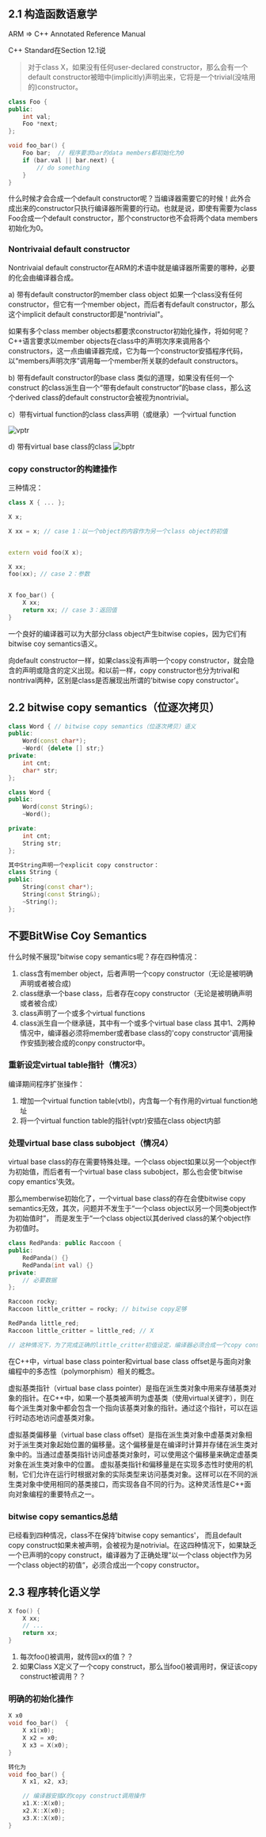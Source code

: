 ## 2.1 构造函数语意学

ARM => C++ Annotated Reference Manual

C++ Standard在Section 12.1说
>	对于class X，如果没有任何user-declared constructor，那么会有一个default constructor被暗中(implicitly)声明出来，它将是一个trivial(没啥用的)constructor。


```c++
class Foo {
public:
	int val;
	Foo *next;
};

void foo_bar() {
	Foo bar;  // 程序要求bar的data members都初始化为0
	if (bar.val || bar.next) {
		// do something
	}
}
```

什么时候才会合成一个default constructor呢？当编译器需要它的时候！此外合成出来的constructor只执行编译器所需要的行动。也就是说，即使有需要为class Foo合成一个default constructor，那个constructor也不会将两个data members 初始化为0。

### Nontrivaial default constructor

Nontrivaial default constructor在ARM的术语中就是编译器所需要的哪种，必要的化会由编译器合成。

a) 带有default constructor的member class object
如果一个class没有任何constructor，但它有一个member object，而后者有default constructor，那么这个implicit default constructor即是"nontrivial"。

如果有多个class member objects都要求constructor初始化操作，将如何呢？C++语言要求以member objects在class中的声明次序来调用各个constructors，这一点由编译器完成，它为每一个constructor安插程序代码，以“members声明次序”调用每一个member所关联的default constructors。



b) 带有default constructor的base class
类似的道理，如果没有任何一个construct 的class派生自一个“带有default constructor“的base class，那么这个derived class的default constructor会被视为nontrivial。


c）带有virtual function的class
class声明（或继承）一个virtual function

![vptr](./vptr.png)

d) 带有virtual base class的class
![bptr](./bptr.png)




### copy constructor的构建操作


三种情况：
```c++
class X { ... };

X x;

X xx = x; // case 1：以一个object的内容作为另一个class object的初值


extern void foo(X x);

X xx;
foo(xx); // case 2：参数


X foo_bar() {
	X xx;
	return xx; // case 3：返回值
}

```

一个良好的编译器可以为大部分class object产生bitwise copies，因为它们有bitwise coy semantics语义。

向default  constructor一样，如果class没有声明一个copy constructor，就会隐含的声明或隐含的定义出现。和以前一样，copy constructor也分为trival和nontrival两种，区别是class是否展现出所谓的'bitwise copy constructor'。


## 2.2 bitwise copy semantics（位逐次拷贝）

```c++
class Word { // bitwise copy semantics（位逐次拷贝）语义
public:
	Word(const char*);
	~Word( {delete [] str;}
private:
	int cnt;
	char* str;
};

class Word {
public:
	Word(const String&);
	~Word();

private:
	int cnt;
	String str;
};

其中String声明一个explicit copy constructor：
class String {
public:
	String(const char*);
	String(const String&);
	~String();
};
```
## 不要BitWise Coy Semantics

什么时候不展现"bitwise copy semantics呢？存在四种情况：

1. class含有member object，后者声明一个copy constructor（无论是被明确声明或者被合成)
2. class继承一个base class，后者存在copy constructor（无论是被明确声明或者被合成）
3. class声明了一个或多个virtual functions
4. class派生自一个继承链，其中有一个或多个virtual base class
其中1、2两种情况中，编译器必须将member或者base class的'copy constructor'调用操作安插到被合成的conpy constructor中。


### 重新设定virtual table指针（情况3）

编译期间程序扩张操作：
1. 增加一个virtual function table(vtbl)，内含每一个有作用的virtual function地址
2. 将一个virtual function table的指针(vptr)安插在class object内部

### 处理virtual base class subobject（情况4）

virtual base class的存在需要特殊处理。一个class object如果以另一个object作为初始值，而后者有一个virtual base class subobject，那么也会使'bitwise copy emantics'失效。


那么memberwise初始化了，一个virtual base class的存在会使bitwise copy semantics无效，其次，问题并不发生于“一个class object以另一个同类object作为初始值时”， 而是发生于“一个class object以其derived class的某个object作为初值时。

```c++
class RedPanda: public Raccoon {
public:
	RedPanda() {}
	RedPanda(int val) {}
private:
	// 必要数据
};

Raccoon rocky;	
Raccoon little_critter = rocky; // bitwise copy足够

RedPanda little_red;
Raccoon little_critter = little_red; // X

// 这种情况下，为了完成正确的little_critter初值设定，编译器必须合成一个copy constructor，安插一些代码以设定virtual base class  pointer/offset的初值，以每一个member执行必要的memberwise初始化操作。
```
>	
在C++中，virtual base class pointer和virtual base class offset是与面向对象编程中的多态性（polymorphism）相关的概念。

虚拟基类指针（virtual base class pointer）是指在派生类对象中用来存储基类对象的指针。在C++中，如果一个基类被声明为虚基类（使用virtual关键字），则在每个派生类对象中都会包含一个指向该基类对象的指针。通过这个指针，可以在运行时动态地访问虚基类对象。

虚拟基类偏移量（virtual base class offset）是指在派生类对象中虚基类对象相对于派生类对象起始位置的偏移量。这个偏移量是在编译时计算并存储在派生类对象中的。当通过虚基类指针访问虚基类对象时，可以使用这个偏移量来确定虚基类对象在派生类对象中的位置。
虚拟基类指针和偏移量是在实现多态性时使用的机制，它们允许在运行时根据对象的实际类型来访问基类对象。这样可以在不同的派生类对象中使用相同的基类接口，而实现各自不同的行为。这种灵活性是C++面向对象编程的重要特点之一。

### bitwise copy semantics总结
已经看到四种情况，class不在保持'bitwise copy semantics'， 而且default copy construct如果未被声明，会被视为是notrivial。在这四种情况下，如果缺乏一个已声明的copy construct，编译器为了正确处理”以一个class object作为另一个class object的初值“，必须合成出一个copy constructor。


## 2.3 程序转化语义学
```c++
X foo() {
	X xx;
	// ...
	return xx;
}
```
1. 每次foo()被调用，就传回xx的值？？
2. 如果Class X定义了一个copy construct，那么当foo()被调用时，保证该copy construct被调用？？

### 明确的初始化操作
```c++
X x0
void foo_bar()  {
	X x1(x0);
	X x2 = x0;
	X x3 = X(x0);
}

转化为
void foo_bar() {
	X x1, x2, x3;

	// 编译器安插X的copy construct调用操作
	x1.X::X(x0);
	x2.X::X(x0);
	x3.X::X(x0);
}


```
